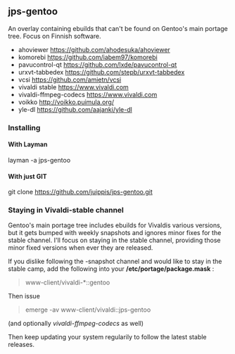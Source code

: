 ## jps-gentoo

An overlay containing ebuilds that can't be found on Gentoo's main portage tree. Focus on Finnish software. 

 - ahoviewer https://github.com/ahodesuka/ahoviewer
 - komorebi https://github.com/iabem97/komorebi
 - pavucontrol-qt https://github.com/lxde/pavucontrol-qt
 - urxvt-tabbedex https://github.com/stepb/urxvt-tabbedex
 - vcsi https://github.com/amietn/vcsi
 - vivaldi stable https://www.vivaldi.com
 - vivaldi-ffmpeg-codecs https://www.vivaldi.com
 - voikko http://voikko.puimula.org/
 - yle-dl https://github.com/aajanki/yle-dl

### Installing
#### With Layman
layman -a jps-gentoo

#### With just GIT
git clone https://github.com/juippis/jps-gentoo.git

### Staying in Vivaldi-stable channel
Gentoo's main portage tree includes ebuilds for Vivaldis various versions, but it gets bumped with weekly snapshots and ignores minor fixes for the stable channel. I'll focus on staying in the stable channel, providing those minor fixed versions when ever they are released. 

If you dislike following the -snapshot channel and would like to stay in the stable camp, add the following into your **/etc/portage/package.mask** :
> www-client/vivaldi-\*::gentoo

Then issue

> emerge -av www-client/vivaldi::jps-gentoo

(and optionally *vivaldi-ffmpeg-codecs* as well)

Then keep updating your system regularily to follow the latest stable releases. 

